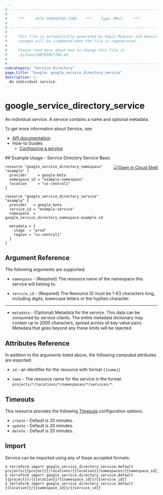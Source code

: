 ```yaml
---
# ----------------------------------------------------------------------------
#
#     ***     AUTO GENERATED CODE    ***    Type: MMv1     ***
#
# ----------------------------------------------------------------------------
#
#     This file is automatically generated by Magic Modules and manual
#     changes will be clobbered when the file is regenerated.
#
#     Please read more about how to change this file in
#     .github/CONTRIBUTING.md.
#
# ----------------------------------------------------------------------------
subcategory: "Service Directory"
page_title: "Google: google_service_directory_service"
description: |-
  An individual service.
---
```


# google\_service\_directory\_service

An individual service. A service contains a name and optional metadata.

To get more information about Service, see:

* [API documentation](https://cloud.google.com/service-directory/docs/reference/rest/v1beta1/projects.locations.namespaces.services)
* How-to Guides
    * [Configuring a service](https://cloud.google.com/service-directory/docs/configuring-service-directory#configuring_a_service)

<div class = "oics-button" style="float: right; margin: 0 0 -15px">
  <a href="https://console.cloud.google.com/cloudshell/open?cloudshell_git_repo=https%3A%2F%2Fgithub.com%2Fterraform-google-modules%2Fdocs-examples.git&cloudshell_working_dir=service_directory_service_basic&cloudshell_image=gcr.io%2Fgraphite-cloud-shell-images%2Fterraform%3Alatest&open_in_editor=main.tf&cloudshell_print=.%2Fmotd&cloudshell_tutorial=.%2Ftutorial.md" target="_blank">
    <img alt="Open in Cloud Shell" src="//gstatic.com/cloudssh/images/open-btn.svg" style="max-height: 44px; margin: 32px auto; max-width: 100%;">
  </a>
</div>
## Example Usage - Service Directory Service Basic


```hcl
resource "google_service_directory_namespace" "example" {
  provider     = google-beta
  namespace_id = "example-namespace"
  location     = "us-central1"
}

resource "google_service_directory_service" "example" {
  provider   = google-beta
  service_id = "example-service"
  namespace  = google_service_directory_namespace.example.id

  metadata = {
    stage  = "prod"
    region = "us-central1"
  }
}
```

## Argument Reference

The following arguments are supported:


* `namespace` -
  (Required)
  The resource name of the namespace this service will belong to.

* `service_id` -
  (Required)
  The Resource ID must be 1-63 characters long, including digits,
  lowercase letters or the hyphen character.


- - -


* `metadata` -
  (Optional)
  Metadata for the service. This data can be consumed
  by service clients. The entire metadata dictionary may contain
  up to 2000 characters, spread across all key-value pairs.
  Metadata that goes beyond any these limits will be rejected.


## Attributes Reference

In addition to the arguments listed above, the following computed attributes are exported:

* `id` - an identifier for the resource with format `{{name}}`

* `name` -
  The resource name for the service in the
  format `projects/*/locations/*/namespaces/*/services/*`.


## Timeouts

This resource provides the following
[Timeouts](/docs/configuration/resources.html#timeouts) configuration options:

- `create` - Default is 20 minutes.
- `update` - Default is 20 minutes.
- `delete` - Default is 20 minutes.

## Import


Service can be imported using any of these accepted formats:

```
$ terraform import google_service_directory_service.default projects/{{project}}/locations/{{location}}/namespaces/{{namespace_id}}/services/{{service_id}}
$ terraform import google_service_directory_service.default {{project}}/{{location}}/{{namespace_id}}/{{service_id}}
$ terraform import google_service_directory_service.default {{location}}/{{namespace_id}}/{{service_id}}
```
